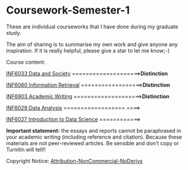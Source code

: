 # Coursework-Semester-1

These are individual courseworks that I have done during my graduate study. 

The aim of sharing is to summarise my own work and give anyone any inspiration. If it is really helpful, please give a star to let me know;-)

Course  content:

[INF6033 Data and Society](https://github.com/H-Z-Kevin/Coursework-Semester-1/issues/1)      ====================>**Distinction**

[INF6060 Information Retrieval](https://github.com/H-Z-Kevin/Coursework-Semester-1/blob/master/Coursework-Final-Version/Information_Retrieval.pdf) ==================>**Distinction**

[INF6903 Academic Writing](https://github.com/H-Z-Kevin/Coursework-Semester-1/blob/master/Coursework-Final-Version/Academic_Writing.pdf)      ====================>**Distinction**

[INF6029 Data Analysis](https://github.com/H-Z-Kevin/Coursework-Semester-1/blob/master/Coursework-Final-Version/Data_Analysis.pdf)         ================== ====>

[INF6027 Introduction to Data Science](https://github.com/H-Z-Kevin/Coursework-Semester-1/blob/master/Coursework-Final-Version/Introduction_to_Data_Science.pdf) ============>

**Important statement:** the essays and reports cannot be paraphrased in your academic writing (including reference and citation). Because these materials are not peer-reviewed articles. Be sensible and don't copy or Turnitin will tell!!

Copyright Notice: [Attribution-NonCommercial-NoDerivs](https://creativecommons.org/licenses/by-nc-nd/3.0/deed.en)
